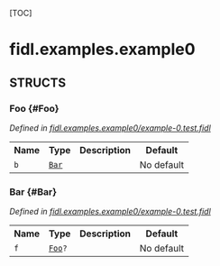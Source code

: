 [TOC]

# fidl.examples.example0




## **STRUCTS**

### Foo {#Foo}
*Defined in [fidl.examples.example0/example-0.test.fidl](https://fuchsia.googlesource.com/fuchsia/+/master/zircon/tools/fidl/examples/example-0.test.fidl#7)*





<table>
    <tr><th>Name</th><th>Type</th><th>Description</th><th>Default</th></tr><tr>
            <td><code>b</code></td>
            <td>
                <code><a class='link' href='#Bar'>Bar</a></code>
            </td>
            <td></td>
            <td>No default</td>
        </tr>
</table>

### Bar {#Bar}
*Defined in [fidl.examples.example0/example-0.test.fidl](https://fuchsia.googlesource.com/fuchsia/+/master/zircon/tools/fidl/examples/example-0.test.fidl#11)*





<table>
    <tr><th>Name</th><th>Type</th><th>Description</th><th>Default</th></tr><tr>
            <td><code>f</code></td>
            <td>
                <code><a class='link' href='#Foo'>Foo</a>?</code>
            </td>
            <td></td>
            <td>No default</td>
        </tr>
</table>













